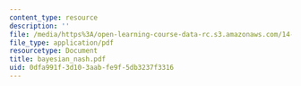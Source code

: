 ```yaml
---
content_type: resource
description: ''
file: /media/https%3A/open-learning-course-data-rc.s3.amazonaws.com/14-129-advanced-contract-theory-spring-2005/0dfa991f3d103aabfe9f5db3237f3316_bayesian_nash.pdf
file_type: application/pdf
resourcetype: Document
title: bayesian_nash.pdf
uid: 0dfa991f-3d10-3aab-fe9f-5db3237f3316
---
```

